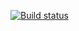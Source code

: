 [![Build status](https://ci.appveyor.com/api/projects/status/qwmfy5yfi0ei2klt?svg=true)](https://ci.appveyor.com/project/druffy10/gradletask9)